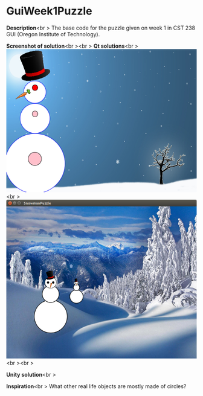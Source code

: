 # GuiWeek1Puzzle

<b>Description</b><br \>
The base code for the puzzle given on week 1 in CST 238 GUI (Oregon Institute of Technology).

<b>Screenshot of solution</b><br \><br \>
<b>Qt solutions</b><br \>
![Alt text](/img/sample_snowman.PNG)
<br \>
![Alt text](/img/example_snowman2.png)<br \><br \>


<b>Unity solution</b><br \>

<b>Inspiration</b><br \>
What other real life objects are mostly made of circles?
